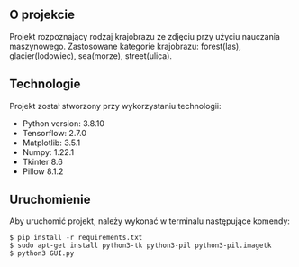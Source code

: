 ## O projekcie
Projekt rozpoznający rodzaj krajobrazu ze zdjęciu przy użyciu nauczania maszynowego. Zastosowane kategorie krajobrazu: forest(las), glacier(lodowiec), sea(morze), street(ulica).
	
## Technologie
Projekt został stworzony przy wykorzystaniu technologii:
* Python version: 3.8.10
* Tensorflow: 2.7.0
* Matplotlib: 3.5.1
* Numpy: 1.22.1
* Tkinter 8.6
* Pillow 8.1.2

	
## Uruchomienie
Aby uruchomić projekt, należy wykonać w terminalu następujące komendy:

```
$ pip install -r requirements.txt
$ sudo apt-get install python3-tk python3-pil python3-pil.imagetk
$ python3 GUI.py
```
